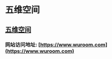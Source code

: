 
# 五维空间

## [五维空间](https://www.wuroom.com)

### 网站访问地址: [https://www.wuroom.com](https://www.wuroom.com)

